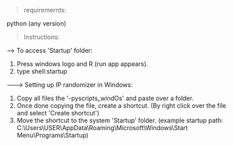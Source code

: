 > requiremernts:

python (any version)

> Instructions:

--> To access 'Startup' folder:
  
  1) Press windows logo and R (run app appears).
  2) type shell:startup 

---> Setting up IP randomizer in Windows:
   1) Copy all files the '-pyscripts_windOs' and paste over a folder.
   2) Once done copying the file, create a shortcut. (By right click over the file and select 'Create shortcut')
   3) Move the shortcut to the system 'Startup' folder.
    (example startup path:  C:\Users\USER\AppData\Roaming\Microsoft\Windows\Start Menu\Programs\Startup)


